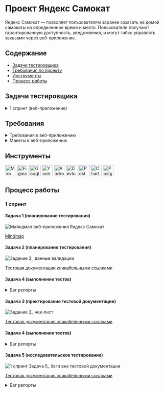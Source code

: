 # <a name="up" />Проект Яндекс Самокат

Яндекс Самокат — позволяет пользователям заранее зазазать на домой самокаты на определенное время и место. Пользователи получают гарантированную доступность, уведомления, и могут гибко управлять заказами через веб-приложение.

## Содержание
- [Задачи тестировщика](#задачи-тестировщика)
- [Требования по проекту](#требования-по-проекту)
- [Инструменты](#инструменты)
- [Процесс работы](#процесс-работы)

## Задачи тестировщика

<details>
<summary> 1 спринт (веб-приложение) </summary> 

1. Проанализировать требования к веб-приложению Яндекс Самокат
2. Для экрана «Сделать заказ» составить проверки на валидацию полей
3. Составить чек-лист по требованиям к функциональности экрана «Статус заказа»
4. Провести тестирование и формить баг-репорты
5. +Провести тестирование всей функциональности по макетам и требованиям

***

</details>

## Требования

<details>
<summary> Требования к веб-приложению </summary> 

### Поддерживаемые окружения  
Приложение поддерживает эти браузеры: Яндекс.Браузер не ниже версии 20.0.1, Chrome не ниже версии 85. Будет поддерживаться разрешение экрана 1280x720 и 1920x1080.  

### Лендинг
Есть заголовок и чертёж самоката. При скролле происходит анимация: чертёж сменяется фотографией, появляется таблица с описанием самоката.  
В шапке лендинга есть две кнопки: «Заказать», «Статус заказа».   
Появляется запрос на согласие использовать куки.   
Если доскроллить до третьего блока, появляется информация: «Как это работает», «Вопросы о важном».  

#### Экран «Сделать заказ»  
Чтобы сделать заказ, нужно заполнить две формы: «Для кого самокат», «Про аренду».  

**Для кого самокат**
Поля: «Имя», «Фамилия», «Адрес: куда привезти самокат», «Станция метро», «Телефон: на него позвонит курьер».  
Все поля обязательные. Если они не заполнены корректно, нельзя перейти на следующую страницу.  
Внизу кнопка «Дальше»: она переводит на форму «Про аренду».   

**Про аренду**
Поля: «Когда привезти самокат», «Срок аренды», «Цвет», «Комментарий».   
«Когда привезти самокат», «Срок аренды» — обязательные поля.   
«Цвет», «Комментарий» — необязательные.  

**Кнопка «Назад».** При нажатии пользователь переходит на страницу «Для кого самокат».  При переключении между страницами введённая информация сохраняется.  

**Кнопка «Заказать».** Если все поля заполнены корректно, при клике по кнопке «Заказать» заказ будет оформлен. Появится всплывающее окно с текстом «Номер заказа NNNNN.   Запишите его: пригодится, чтобы отслеживать статус» и кнопкой «Посмотреть статус». Кнопка «Посмотреть статус» ведёт на экран «Статус заказа»: в нём уже заполнено поле «Номер заказа».  
Если не все обязательные поля заполнены корректно, при нажатии на кнопку «Заказать» появится ошибка «Введите корректный <имя поля>»  
Пользователь может сделать несколько заказов один за другим.  

#### Экран «Статус заказа»
Если нажать на «Статус заказа» в шапке лендинга, появляется поле ввода «Номер заказа». Нужно ввести значение и нажать Enter. Если номер заказа введён корректно, появляется информация:  
- Данные заказа пользователя: имя, фамилия, адрес и остальные. Для всех полей действует правило: если текст не умещается в одной строке, он переносится на вторую.  
- Цепочка статусов заказа. Текущий статус выделен чёрным, остальные — серые. Если статус пройден, цифра перед ним сменяется на галочку.  
Если номер заказа введён некорректно, появляется сообщение об ошибке: «Такого заказа нет. Точно верный номер?».  
На экране статуса заказа четыре статуса. Активным может быть только один из них — он показывает, на какой стадии находится заказ:     
- **«Самокат на складе»**. Становится активным, когда пользователь сделал заказ.  
- **«Курьер едет к вам»**. Становится активным, когда курьер подтвердил у себя в приложении, что принял заказ. Когда статус активен, в подписи появляется имя курьера: «Курьер Фродо едет к вам». Если имя курьера слишком длинное и подпись не умещается в одну строчку, текст переносится на вторую строчку.  
- **«Курьер на месте»**. Становится активным, когда курьер нажал кнопку «Завершить» у себя в приложении.  
- **«Ну всё, теперь кататься»**. Становится активным, когда курьер подтвердил завершение заказа. Под заголовком статуса подпись «Аренда закончится...». Показываемое время рассчитывается от момента, когда самокат передали пользователю с учётом количества дней. Когда время аренды заканчивается, статус меняется на «Время аренды кончилось» с подписью «Скоро курьер заберёт самокат».  
Пользователь может ввести номер другого заказа и посмотреть его статус.  

**Отмена заказа**
Есть кнопка «Отменить заказ». Если кликнуть по ней, появится всплывающее окно с текстом «Хотите отменить заказ?» На всплывающем окне две кнопки: «Отменить», «Назад». 
Если кликнуть по «Назад», пользователь вернётся на страницу статуса заказа.   
Если кликнуть по «Отменить», появится всплывающее окно с текстом «Заказ отменён. Возвращайтесь, мы всегда вас ждём :)» и кнопкой «Хорошо». Кнопка «Хорошо» ведёт на главную страницу лендинга.  
Пользователь может отменить заказ, пока курьер не взял его в работу. Когда заказ уже у курьера, кнопка «Отменить заказ» будет некликабельной.  
Отменённый заказ удаляется из системы. Пользователь не может его посмотреть.  

**Просроченный заказ**
Заказ считается просроченным, если курьер не успел выполнить его вовремя. Например, пользователь заказал самокат на 1 января. Если 1 января самокат не доставлен до 23:59, этот заказ — просроченный.  
Если заказ просрочен, его статус меняется на «Курьер задерживается», а подпись — на «Не успеем привезти самокат вовремя. Чтобы уточнить статус заказа, позвоните в поддержку: 0101». Статус и подпись подсвечиваются красным.  
Если пользователю доставили просроченный заказ, отсчёт времени до конца аренды начинается с момента получения заказа.  

### Доработка фронтенда
В цепочку статусов добавлен пятый статус: «Время аренды кончилось»**.** Это фича, которую реализовали только во фронтенде, и бэкенд ещё не готов. ****Раньше этот текст появлялся на месте четвёртого статуса — в момент, когда время аренды заканчивалось. Теперь текст в четвёртом статусе не меняется: он просто становится серым, как и остальные статусы.  
Пример ответа описан в документации к API в блоке *Orders — Получить заказ по его номеру.*  
Номер нового статуса в запросе = 3.  

![iScreen Shoter - Safari - 231110182709](https://github.com/SofiiaSleptsova/Samokat_Yandex/assets/147629405/54c9deb5-212d-49f0-849d-ea96e193f38a)

### FAQ

**Сколько это стоит? И как оплатить?**  
Сутки — 400 рублей. Оплата курьеру — наличными или картой.  

**Вы привозите зарядку вместе с самокатом?**  
Самокат приезжает к вам с полной зарядкой. Этого хватит на восемь суток — даже если будете кататься без передышек и во сне. Зарядка не понадобится.  

**Сможете привезти самокат прямо сегодня?**  
Только начиная с завтрашнего дня. Но скоро станем расторопнее.  

**Хочу сразу несколько самокатов! Так можно?**  
Пока что так: один заказ — один самокат. Если хотите покататься с друзьями, можете просто сделать несколько заказов.  

**Можно ли продлить заказ или вернуть самокат раньше?**  
Пока что нет! Если что-то срочное — всегда можно позвонить в поддержку по номеру 0101.  

**Можно ли отменить заказ?**  
Да, отменить можно, пока курьер не выдвинулся к вам с самокатом. Штрафа не будет, объяснительной записки не попросим.  

**Как рассчитывается время аренды?**  
Допустим, вы оформляете заказ на 8 мая. Мы привозим самокат в эту дату до конца дня. Отсчёт времени аренды начинается с момента, когда вы оплатите заказ курьеру. Если мы привезли самокат 8 мая в 20:30, суточная аренда закончится 9 мая в 20:30.  

**Я живу за МКАДом, привезёте?**  
Да, обязательно. Всем самокатов! И Москве, и Московской области.  

***

</details>

<details>
<summary> Макеты к веб-приложению </summary> 
   
- [Main](#main)
- [Flow statuses](#flow-statuses)
- [UI KIT](#ui-kit)

## Main
### Main page 1280
![web_page-0001](https://github.com/SofiiaSleptsova/Samokat_Yandex/assets/147629405/7537caaa-7728-4177-8523-705bf083b1f6)

### Form about customer
![web_page-0002](https://github.com/SofiiaSleptsova/Samokat_Yandex/assets/147629405/f1d9d4e2-0673-4a12-8716-c0653dd4d4d5)

### Search order number
![web_page-0003](https://github.com/SofiiaSleptsova/Samokat_Yandex/assets/147629405/e44fa48d-c65e-4563-b993-21ef1d447997)

### Form about customer (full)
![web_page-0006](https://github.com/SofiiaSleptsova/Samokat_Yandex/assets/147629405/d76104d9-0e5d-457b-8b79-a490c0261b14)

### Form about rent
![web_page-0010](https://github.com/SofiiaSleptsova/Samokat_Yandex/assets/147629405/07b72881-fe44-4c65-9542-a6ddec349ecb)

### Form about rent (full)
![web_page-0011](https://github.com/SofiiaSleptsova/Samokat_Yandex/assets/147629405/1c015f11-7686-46d9-b1c2-18baf2912437)

### Popap successful order
![web_page-0015](https://github.com/SofiiaSleptsova/Samokat_Yandex/assets/147629405/ab38c71c-458b-4683-ab1a-a3f2218a38f9)

### Order status full
![web_page-0004](https://github.com/SofiiaSleptsova/Samokat_Yandex/assets/147629405/1529968e-f52d-43b8-8aba-1e7605164ff8)

### Cancel order
![web_page-0007](https://github.com/SofiiaSleptsova/Samokat_Yandex/assets/147629405/2967f7dc-4de6-4a04-9d4c-96703a36d7ac)

### Successful cancel order
![web_page-0012](https://github.com/SofiiaSleptsova/Samokat_Yandex/assets/147629405/c0a85026-818e-4024-a473-7968d4c7297c)

### 404 error
![web_page-0005](https://github.com/SofiiaSleptsova/Samokat_Yandex/assets/147629405/af5668ef-461b-4ec4-89bf-5b1b2d6c4159)

### Main page 1920
![web_page-0013](https://github.com/SofiiaSleptsova/Samokat_Yandex/assets/147629405/a114a3d5-c31f-4c79-bf0c-74dc85689d5d)

### Form about customer
![web_page-0008](https://github.com/SofiiaSleptsova/Samokat_Yandex/assets/147629405/54939334-9e8f-4cec-83cb-8f435a954fce)

### Order status full
![web_page-0009](https://github.com/SofiiaSleptsova/Samokat_Yandex/assets/147629405/b51f5283-5e59-471b-8d21-aafee230b0bf)

### Cancel order
![web_page-0014](https://github.com/SofiiaSleptsova/Samokat_Yandex/assets/147629405/97da3ca7-1613-4086-b28f-522af95b46d8)

### Successful cancel order
![web_page-0017](https://github.com/SofiiaSleptsova/Samokat_Yandex/assets/147629405/e65d933e-5f4c-4518-8650-0547058e7416)


## Flow statuses
### Order is late
![web_page-0016](https://github.com/SofiiaSleptsova/Samokat_Yandex/assets/147629405/d40b07d3-5e31-4a75-86da-13f45aa6dfd8)

### Status active 1
![web_page-0018](https://github.com/SofiiaSleptsova/Samokat_Yandex/assets/147629405/ba2bc369-4e21-490f-93b3-6df8431ef75e)

### Status active 2
![web_page-0019](https://github.com/SofiiaSleptsova/Samokat_Yandex/assets/147629405/76878702-110a-480c-8af9-5f15d16f54ed)

### Status active 3
![web_page-0026](https://github.com/SofiiaSleptsova/Samokat_Yandex/assets/147629405/116b285c-ba31-4374-acc6-5ad5e368da5d)

### Status active 4
![web_page-0025](https://github.com/SofiiaSleptsova/Samokat_Yandex/assets/147629405/f4b366d6-5976-47fc-8a68-7ef0243196a7)

### Status active 4+
![web_page-0029](https://github.com/SofiiaSleptsova/Samokat_Yandex/assets/147629405/e019f822-0471-4cea-8d59-910aa6668fe6)

### Status active 5
![web_page-0030](https://github.com/SofiiaSleptsova/Samokat_Yandex/assets/147629405/b4005586-1b64-4402-bd36-e97ce15bb579)

## UI KIT
### Flow button
![web_page-0020](https://github.com/SofiiaSleptsova/Samokat_Yandex/assets/147629405/aecd2498-170d-43b6-ab0c-969ff557e5b3)

### Flow faq
![web_page-0021](https://github.com/SofiiaSleptsova/Samokat_Yandex/assets/147629405/b1898dac-7aaa-4a78-bed5-cd71fb7e0312)

### Cookie
![web_page-0023](https://github.com/SofiiaSleptsova/Samokat_Yandex/assets/147629405/1c639581-a307-4d80-9298-9b2162cdeeaa)

### Flow input
![web_page-0022](https://github.com/SofiiaSleptsova/Samokat_Yandex/assets/147629405/ab7ce71f-12f6-41e5-8728-104bdd0c366c)

### Flow unerground
![web_page-0024](https://github.com/SofiiaSleptsova/Samokat_Yandex/assets/147629405/174cdb07-8ba3-46ef-aa02-82a69ca83e57)

### Flow date
![web_page-0027](https://github.com/SofiiaSleptsova/Samokat_Yandex/assets/147629405/54c2d6a1-b637-430b-a14e-e03e981487a8)

### Flow rental period
![web_page-0028](https://github.com/SofiiaSleptsova/Samokat_Yandex/assets/147629405/58109e05-4342-484a-9f75-d5b3c78f9596)

### Flow color
![web_page-0031](https://github.com/SofiiaSleptsova/Samokat_Yandex/assets/147629405/4c8e2ad1-5c4d-4558-b4a7-0e91e62d6942)

***

</details>

## Инструменты
<p align="left"> 
   <a href="https://miro.com/" target="_blank" rel="noreferrer"><img src="https://w7.pngwing.com/pngs/885/629/png-transparent-miro-hd-logo-thumbnail.png" width="36" height="36" alt="Miro" /></a>
   <a href="https://www.figma.com/" target="_blank" rel="noreferrer"><img src="https://raw.githubusercontent.com/danielcranney/readme-generator/main/public/icons/skills/figma-colored.svg" width="36" height="36" alt="Figma" /></a>
  <a href="https://docs.google.com/" target="_blank" rel="noreferrer"><img src="https://w7.pngwing.com/pngs/240/1015/png-transparent-g-suite-google-docs-google-angle-rectangle-logo.png" width="36" height="36" alt="Google Sheets" /></a>
  <a href="https://www.jetbrains.com/youtrack/" target="_blank" rel="noreferrer"><img src="https://upload.wikimedia.org/wikipedia/commons/9/95/YouTrack_Icon.png" width="36" height="36" alt="Youtrack" /></a>
  <a href="https://developer.android.com/studio" target="_blank" rel="noreferrer"><img src="https://upload.wikimedia.org/wikipedia/commons/thumb/c/c1/Android_Studio_icon_%282023%29.svg/800px-Android_Studio_icon_%282023%29.svg.png" width="36" height="36" alt="Android_Studio" /></a>
   <a><img src="https://d33wubrfki0l68.cloudfront.net/38b5c953a4667366685d55db55d057c86db1fc54/a0fdc/static/acae6b24d940347661ca901ea07f47c1/chrome-dev-logo-icon.png" width="36" height="36" alt="Devtools" /></a>
  <a href="https://www.postman.com/" target="_blank" rel="noreferrer"><img src="https://seeklogo.com/images/P/postman-logo-0087CA0D15-seeklogo.com.png" title="postman" width="36" height="36" alt="Postman" /></a>
  <a href="https://www.charlesproxy.com/" target="_blank" rel="noreferrer"><img src="https://davidwalsh.name/demo/charlesproxyicon.svg" width="36" height="36" alt="Charles" /></a>
  <a href="https://www.postgresql.org/" target="_blank" rel="noreferrer"><img src="https://raw.githubusercontent.com/danielcranney/readme-generator/main/public/icons/skills/postgresql-colored.svg" width="36" height="36" alt="PostgreSQL" /></a>
</p> 

## Процесс работы
### 1 спринт
#### Задача 1 (планирование тестирования)

![Майндмап веб-приложения  Яндекс Самокат](https://github.com/SofiiaSleptsova/Samokat_Yandex/assets/147629405/a14eb889-9c5b-4847-9630-5497f621f286)

[Mindmap](https://drive.google.com/file/d/17jDVWnQ6m107rKRK3VtGRCqvFBrX76u2/view?usp=sharing)

#### Задача 2 (планирование тестирования)

![Задание 2_ данные валидации](https://github.com/SofiiaSleptsova/Samokat_Yandex/assets/147629405/637959f0-0ea6-4db5-8dad-7efe62b143f4)

[Тестовая документация кликабельными ссылками](https://docs.google.com/spreadsheets/d/1DdCHQwM_p_E7t8jwsB2HTwx-l_NFjjovST2nbo782os/edit?usp=sharing)

#### Задача 4 (выполнение тестов)
<details>
<summary> Баг репорты </summary> 

<details>
<summary> ID: 68-19 </summary> 

### В поле "Имя" ввод тире обрабатывается как некорректное значение на странице "Для кого самокат" [68-19](https://slepsovasonya.youtrack.cloud/issue/68-19/V-pole-Imya-vvod-tire-obrabatyvaetsya-kak-nekorrektnoe-znachenie-na-stranice-Dlya-kogo-samokat)
 
**Предусловие:**  
1. Открыть тестовый стенд веб-приложения "Яндекс Самокат"  
2. Нажать на правом верхнем углу "Заказать" на главной странице (лендинг)  

**Шаги воспроизведения:**  
1. В поле "Имя" вести "Анна-Анна" на странице "Для кого самокат"  

**Ожидаемый результат:**  
В поле "Имя" ввод тире допустим и обрабатывается как корректное значение  
**Фактический результат:**  
В поле "Имя" ввод тире обрабатывается как некорректное значение  

**Приоритет:**  
Серьезная   

**Окружение:**  
macOS | 12.6.6  
Яндекс.Браузер | 1280x720, 1920x1080  
Chrome | 1280x720, 1920x1080  

***
</details>

<details>
<summary> ID: 68-79 </summary> 

### В поле "Имя" ввод пробела перед значением обрабатывается как корректное значение на странице "Для кого самокат" [68-79](https://slepsovasonya.youtrack.cloud/issue/68-79)
 
**Предусловие:**  
1. Открыть тестовый стенд веб-приложения "Яндекс Самокат"  
2. Нажать на правом верхнем углу "Заказать" на главной странице (лендинг)  

**Шаги воспроизведения:**  
1. В поле "Имя" вести " Анна" на странице "Для кого самокат"  

**Ожидаемый результат:**  
В поле "Имя" ввод пробела перед значением обрабатывается как некорректное значение  
**Фактический результат:**  
В поле "Имя" ввод пробела перед значением обрабатывается как корректное значение  

**Приоритет:**  
Серьезная   

**Окружение:**  
macOS | 12.6.6  
Яндекс.Браузер | 1280x720, 1920x1080  
Chrome | 1280x720, 1920x1080  

***
</details>

<details>
<summary> ID: 68-20 </summary> 

### В поле "Фамилия" ввод больше 16 символов обрабатываются как корректное значение на странице "Для кого самокат" [68-20](https://slepsovasonya.youtrack.cloud/issue/68-20/V-pole-Familiya-vvod-bolshe-16-simvolov-obrabatyvayutsya-kak-korrektnoe-znachenie-na-stranice-Dlya-kogo-samokat)
 
**Предусловие:**  
1. Открыть тестовый стенд веб-приложения "Яндекс Самокат"  
2. Нажать на правом верхнем углу "Заказать" на главной странице (лендинг)  

**Шаги воспроизведения:**  
1. В поле "Фамилия" вести "СмитСмитСмитСмит" на странице "Для кого самокат"  

**Ожидаемый результат:**  
В поле "Фамилия" ввод больше 16 символов обрабатываются как некорректное значение на странице "Для кого самокат"  
**Фактический результат:**  
В поле "Фамилия" ввод больше 16 символов обрабатываются как корректное значение на странице "Для кого самокат"  

**Приоритет:**  
Критическая   

**Окружение:**  
macOS | 12.6.6  
Яндекс.Браузер | 1280x720, 1920x1080  
Chrome | 1280x720, 1920x1080  

***
</details>

<details>
<summary> ID: 68-21 </summary> 

### В поле "Адрес" ввод 50 символов обрабатываются некорректное значение на странице "Для кого самокат" [68-21](https://slepsovasonya.youtrack.cloud/issue/68-21/V-pole-Adres-vvod-50-simvolov-obrabatyvayutsya-nekorrektnoe-znachenie-na-stranice-Dlya-kogo-samokat)
 
**Предусловие:**  
1. Открыть тестовый стенд веб-приложения "Яндекс Самокат"  
2. Нажать на правом верхнем углу "Заказать" на главной странице (лендинг)  

**Шаги воспроизведения:**  
1. В поле "Адрес" вести "АрбатАрбатАрбатАрбатАрбатАрбатАрбатАрбатАрбатАрбат" на странице "Для кого самокат"  

**Ожидаемый результат:**  
В поле "Адрес" ввод 50 символов обрабатываются корректное значение   
**Фактический результат:**  
В поле "Адрес" ввод 50 символов обрабатываются некорректное значение  

**Приоритет:**  
Критическая   

**Окружение:**  
macOS | 12.6.6  
Яндекс.Браузер | 1280x720, 1920x1080  
Chrome | 1280x720, 1920x1080  

***
</details>

<details>
<summary> ID: 68-22 </summary> 

### Если поле "Адрес" оставить пустым, то поле не обрабатывается как некорректное значение на странице "Для кого самокат" [68-22](https://slepsovasonya.youtrack.cloud/issue/68-22/Esli-pole-Adres-ostavit-pustym-to-pole-ne-obrabatyvaetsya-kak-nekorrektnoe-znachenie-na-stranice-Dlya-kogo-samokat)
 
**Предусловие:**  
1. Открыть тестовый стенд веб-приложения "Яндекс Самокат"  
2. Нажать на правом верхнем углу "Заказать" на главной странице (лендинг)  

**Шаги воспроизведения:**  
1. Поле "Адрес" оставить пустым на странице "Для кого самокат"   

**Ожидаемый результат:**  
Если поле "Адрес" оставить пустым , то поле обрабатывается как некорректное значение   
**Фактический результат:**  
Если поле "Адрес" оставить пустым, то поле обрабатывается как корректное значение  

**Приоритет:**  
Критическая   

**Окружение:**  
macOS | 12.6.6  
Яндекс.Браузер | 1280x720, 1920x1080  
Chrome | 1280x720, 1920x1080  

***
</details>

<details>
<summary> ID: 68-23 </summary> 

### Если поле "Адрес" оставить пустым, то поле не обрабатывается как некорректное значение на странице "Для кого самокат" [68-23](https://slepsovasonya.youtrack.cloud/issue/68-23/V-pole-Telefon-vvod-10-simvolov-obrabatyvaetsya-nekorrektnoe-znachenie-na-stranice-Dlya-kogo-samokat)
 
**Предусловие:**  
1. Открыть тестовый стенд веб-приложения "Яндекс Самокат"  
2. Нажать на правом верхнем углу "Заказать" на главной странице (лендинг)  

**Шаги воспроизведения:**  
1. В поле "Телефон" вести "1234567890" на странице "Для кого самокат"   

**Ожидаемый результат:**  
В поле "Телефон" ввод 10 символов обрабатывается корректное значение  
**Фактический результат:**  
В поле "Телефон" ввод 10 символов обрабатывается некорректное значение  

**Приоритет:**  
Серьезная  

**Окружение:**  
macOS | 12.6.6  
Яндекс.Браузер | 1280x720, 1920x1080  
Chrome | 1280x720, 1920x1080  

***
</details>

<details>
<summary> ID: 68-24 </summary> 

### В поле "Телефон" ввод 13 символов обрабатывается корректное значение на странице "Для кого самокат" [68-24](https://slepsovasonya.youtrack.cloud/issue/68-24/V-pole-Telefon-vvod-13-simvolov-obrabatyvaetsya-korrektnoe-znachenie-na-stranice-Dlya-kogo-samokat)
 
**Предусловие:**  
1. Открыть тестовый стенд веб-приложения "Яндекс Самокат"  
2. Нажать на правом верхнем углу "Заказать" на главной странице (лендинг)  

**Шаги воспроизведения:**  
1. В поле "Телефон" вести "8123456789012" на странице "Для кого самокат"  

**Ожидаемый результат:**  
В поле "Телефон" ввод 13 символов не обрабатывается некорректное значение на странице "Для кого самокат"  
**Фактический результат:**  
В поле "Телефон" ввод 13 символов обрабатывается корректное значение на странице "Для кого самокат"  

**Приоритет:**  
Критическая 

**Окружение:**  
macOS | 12.6.6  
Яндекс.Браузер | 1280x720, 1920x1080  
Chrome | 1280x720, 1920x1080  

***
</details>

<details>
<summary> ID: 68-25 </summary> 

### В поле "Телефон" ввод 13 символов обрабатывается корректное значение на странице "Для кого самокат" [68-25](https://slepsovasonya.youtrack.cloud/issue/68-25/V-pole-Kogda-privezti-samokat-vybor-segodnyashnej-i-proshedshej-daty-vozmozhen-na-stranice-Pro-arendu)
 
**Предусловие:**  
1. Открыть тестовый стенд веб-приложения "Яндекс Самокат"  
2. Нажать на правом верхнем углу "Заказать" на главной странице (лендинг)  

**Шаги воспроизведения:**  
1. Заполнить все поля на странице "Для кого самокат"  
2. Нажать на кнопку "Далее" на странице "Для кого самокат"  
3. В поле "Когда привезти самокат" выбрать сегодняшнюю дату на странице "Про аренду"   

**Ожидаемый результат:**  
В поле "Когда привезти самокат" выбор сегодняшней и прошедшей даты невозможен  
**Фактический результат:**  
В поле "Когда привезти самокат" выбор сегодняшней и прошедшей даты возможен  

**Приоритет:**  
Критическая 

**Окружение:**  
macOS | 12.6.6  
Яндекс.Браузер | 1280x720, 1920x1080  
Chrome | 1280x720, 1920x1080  

***
</details>

<details>
<summary> ID: 68-26 </summary> 

### В поле "Телефон" ввод 13 символов обрабатывается корректное значение на странице "Для кого самокат" [68-26](https://slepsovasonya.youtrack.cloud/issue/68-26/V-pole-Kommentarij-otsutstvuyut-ogranicheniya-po-vvodu-na-stranice-Pro-arendu)
 
**Предусловие:**  
1. Открыть тестовый стенд веб-приложения "Яндекс Самокат"  
2. Нажать на правом верхнем углу "Заказать" на главной странице (лендинг)  

**Шаги воспроизведения:**  
1. Заполнить все поля на странице "Для кого самокат"  
2. Нажать на кнопку "Далее" на странице "Для кого самокат"  
3. В поле "Комментарий" ввести любые значения и любое количество на странице "Про аренду"  

**Ожидаемый результат:**  
В поле "Комментарий" есть ограничения по вводу только русских букв, цифр, пробелов, тире, точки и запятой  
**Фактический результат:**  
В поле "Комментарий" отсутствуют ограничения по вводу значений  

**Приоритет:**  
Серьезная  

**Окружение:**  
macOS | 12.6.6  
Яндекс.Браузер | 1280x720, 1920x1080  
Chrome | 1280x720, 1920x1080  

***
</details>

<details>
<summary> ID: 68-26 </summary> 

### В поле "Телефон" ввод 13 символов обрабатывается корректное значение на странице "Для кого самокат" [68-26](https://slepsovasonya.youtrack.cloud/issue/68-26/V-pole-Kommentarij-otsutstvuyut-ogranicheniya-po-vvodu-na-stranice-Pro-arendu)
 
**Предусловие:**  
1. Открыть тестовый стенд веб-приложения "Яндекс Самокат"  
2. Нажать на правом верхнем углу "Заказать" на главной странице (лендинг)  

**Шаги воспроизведения:**  
1. Заполнить все поля на странице "Для кого самокат"  
2. Нажать на кнопку "Далее" на странице "Для кого самокат"  
3. В поле "Комментарий" ввести любые значения и любое количество на странице "Про аренду"  

**Ожидаемый результат:**  
В поле "Комментарий" есть ограничения по вводу только русских букв, цифр, пробелов, тире, точки и запятой  
**Фактический результат:**  
В поле "Комментарий" отсутствуют ограничения по вводу значений  

**Приоритет:**  
Серьезная  

**Окружение:**  
macOS | 12.6.6  
Яндекс.Браузер | 1280x720, 1920x1080  
Chrome | 1280x720, 1920x1080  

***
</details>

</details>

#### Задача 3 (пректирование тестовой документации)

![Задание 2_ чек-лист](https://github.com/SofiiaSleptsova/Samokat_Yandex/assets/147629405/0a13c299-30b4-4c10-b380-729b5180b4fc)

[Тестовая документация кликабельными ссылками](https://docs.google.com/spreadsheets/d/1DdCHQwM_p_E7t8jwsB2HTwx-l_NFjjovST2nbo782os/edit?usp=sharing)

#### Задача 4 (выполнение тестов)
<details>
<summary> Баг репорты </summary> 

<details>
<summary> ID: 68-2 </summary> 

### Клик по "Яндекс" в шапке экрана ведет на страницу "Дзен" на странице "Статус заказа" [68-2](https://slepsovasonya.youtrack.cloud/issue/68-2/Klik-po-Yandeks-v-shapke-ekrana-vedet-na-stranicu-Dzen-na-stranice-Status-zakaza)
 
**Предусловие:**  
1. Открыть тестовый стенд веб-приложения "Яндекс Самокат"  
2. Нажать на правом верхнем углу "Заказать" на главной странице (лендинг)  
3. Заполнить все поля на странице "Для кого самокат"  
4. Нажать на кнопку "Далее" на странице "Для кого самокат"  
5. Заполнить все обязательные поля на странице "Про аренду"  
6. Нажать на кнопку "Заказать" на странице "Про аренду"  

**Шаги воспроизведения:**  
1. В появившемся попапе "Заказ оформлен", нажать на кнопку "Посмотреть"  
2. Кликнуть по "Яндекс" на левом верхнем угла на странице "Статус заказа"  

**Ожидаемый результат:**  
Клик по "Яндекс" ведет на главную страницу "Яндекс" https://ya.ru/  
**Фактический результат:**  
Клик по "Яндекс" ведет на страницу "Дзен" https://dzen.ru/?yredirect=true  

**Приоритет:**  
Серьезная   

**Окружение:**  
macOS | 12.6.6  
Яндекс.Браузер | 1280x720, 1920x1080  
Chrome | 1280x720, 1920x1080  

***
</details>

<details>
<summary> ID: 68-49 </summary> 

### Кнопка "Заказать" в правом верхнем углу не имеет "состояние нажатия" на странице "Статус заказа" [68-49](https://slepsovasonya.youtrack.cloud/issue/68-49/Knopka-Zakazat-v-pravom-verhnem-uglu-ne-imeet-sostoyanie-nazhatiya-na-stranice-Status-zakaza)
 
**Предусловие:**  
1. Открыть тестовый стенд веб-приложения "Яндекс Самокат"  
2. Нажать на правом верхнем углу "Заказать" на главной странице (лендинг)  
3. Заполнить все поля на странице "Для кого самокат"  
4. Нажать на кнопку "Далее" на странице "Для кого самокат"  
5. Заполнить все обязательные поля на странице "Про аренду"  
6. Нажать на кнопку "Заказать" на странице "Про аренду"  

**Шаги воспроизведения:**  
1. В появившемся попапе "Заказ оформлен", нажать на кнопку "Посмотреть"  
2. На правом верхнем углу кликнуть по кнопке "Заказать" на странице "Статус заказа"  

**Ожидаемый результат:**  
На правом верхнем углу при клике на кнопку "Заказать", кнопка меняет фон на "состояние нажатия"  
**Фактический результат:**  
Кнопка "Заказать" в правом верхнем углу не имеет "состояние нажатия"  
[видео](https://slepsovasonya.youtrack.cloud/issue/68-49/Knopka-Zakazat-v-pravom-verhnem-uglu-ne-imeet-sostoyanie-nazhatiya-na-stranice-Status-zakaza)

**Приоритет:**  
Незначительная    

**Окружение:**  
macOS | 12.6.6  
Яндекс.Браузер | 1280x720, 1920x1080  
Chrome | 1280x720, 1920x1080  

***
</details>

<details>
<summary> ID: 68-3 </summary> 

### Присутствует кнопка "Статус заказа" для перехода на странице "Статус заказа" [68-3](https://slepsovasonya.youtrack.cloud/issue/68-3/Prisutstvuet-knopka-Status-zakaza-dlya-perehoda-na-stranice-Status-zakaza)
 
**Предусловие:**  
1. Открыть тестовый стенд веб-приложения "Яндекс Самокат"  
2. Нажать на правом верхнем углу "Заказать" на главной странице (лендинг)  
3. Заполнить все поля на странице "Для кого самокат"  
4. Нажать на кнопку "Далее" на странице "Для кого самокат"  
5. Заполнить все обязательные поля на странице "Про аренду"  
6. Нажать на кнопку "Заказать" на странице "Про аренду"  

**Шаги воспроизведения:**  
1. В появившемся попапе "Заказ оформлен", нажать на кнопку "Посмотреть"  

**Ожидаемый результат:**  
Отсутствует кнопка "Статус заказа" для перехода на странице "Статус заказа"  
**Фактический результат:**  
Присутствует кнопка "Статус заказа" для перехода на странице "Статус заказа"  
![image](https://github.com/SofiiaSleptsova/Samokat_Yandex/assets/147629405/8b0c5272-2e00-48a2-a43a-ebae199b1dce)
![image](https://github.com/SofiiaSleptsova/Samokat_Yandex/assets/147629405/01962798-107c-4082-8e79-fa6012a14a22)

**Приоритет:**  
Серьезная  

**Окружение:**  
macOS | 12.6.6  
Яндекс.Браузер | 1280x720, 1920x1080  
Chrome | 1280x720, 1920x1080  

***
</details>

<details>
<summary> ID: 68-4 </summary> 

### Присутствует кнопка "Статус заказа" для перехода на странице "Статус заказа" [68-4](https://slepsovasonya.youtrack.cloud/issue/68-4/Granicy-polya-pri-vvode-nomera-zakaza-ne-podsvechivayutsya-sinim-na-stranice-Status-zakaza)
 
**Предусловие:**  
1. Открыть тестовый стенд веб-приложения "Яндекс Самокат"  
2. Нажать на правом верхнем углу "Заказать" на главной странице (лендинг)  
3. Заполнить все поля на странице "Для кого самокат"  
4. Нажать на кнопку "Далее" на странице "Для кого самокат"  
5. Заполнить все обязательные поля на странице "Про аренду"  
6. Нажать на кнопку "Заказать" на странице "Про аренду"  

**Шаги воспроизведения:**  
1. В появившемся попапе "Заказ оформлен", нажать на кнопку "Посмотреть"  
2. Стереть номер заказа в поле ввода на странице "Статус заказа"  
3. Ввести значения в поле ввода на странице "Статус заказа"  

**Ожидаемый результат:**  
При вводе номера заказа границы поля подсвечивается синим  
**Фактический результат:**  
При вводе номера заказа границы поля подсвечивается синим только при первичном клике  
[видео](https://slepsovasonya.youtrack.cloud/issue/68-4/Granicy-polya-pri-vvode-nomera-zakaza-ne-podsvechivayutsya-sinim-na-stranice-Status-zakaza)

**Приоритет:**  
Незначительная  

**Окружение:**  
macOS | 12.6.6  
Яндекс.Браузер | 1280x720, 1920x1080  
Chrome | 1280x720, 1920x1080  

***
</details>

<details>
<summary> ID: 68-5 </summary> 

### Нажатие по клавише "Enter" не запускает поиск номера заказа на странице "Статус заказа" [668-5](https://slepsovasonya.youtrack.cloud/issue/68-5/Nazhatie-po-klavishe-Enter-ne-zapuskaet-poisk-nomera-zakaza-na-stranice-Status-zakaza)
 
**Предусловие:**  
1. Открыть тестовый стенд веб-приложения "Яндекс Самокат"  
2. Нажать на правом верхнем углу "Заказать" на главной странице (лендинг)  
3. Заполнить все поля на странице "Для кого самокат"  
4. Нажать на кнопку "Далее" на странице "Для кого самокат"  
5. Заполнить все обязательные поля на странице "Про аренду"  
6. Нажать на кнопку "Заказать" на странице "Про аренду"  

**Шаги воспроизведения:**  
1. В появившемся попапе "Заказ оформлен", нажать на кнопку "Посмотреть"  
2. Ввести значения в поле ввода номера заказа на странице "Статус заказа"  
3. Нажать на клавише кнопку "Enter"  

**Ожидаемый результат:**  
Нажатие по клавише "Enter" запускает поиск номера заказа  
**Фактический результат:**  
Нажатие по клавише "Enter" НЕ запускает поиск номера заказа  

**Приоритет:**  
Критическая  

**Окружение:**  
macOS | 12.6.6  
Яндекс.Браузер | 1280x720, 1920x1080  
Chrome | 1280x720, 1920x1080  

***
</details>

<details>
<summary> ID: 68-6 </summary> 

### При пустом поле вводе, клик по кнопке "Посмотреть" открывает баннер об отсутствии заказа на странице "Статус заказа" [68-6](https://slepsovasonya.youtrack.cloud/issue/68-6/Pri-pustom-pole-vvode-klik-po-knopke-Posmotret-otkryvaet-banner-ob-otsutstvii-zakaza-na-stranice-Status-zakaza)
 
**Предусловие:**  
1. Открыть тестовый стенд веб-приложения "Яндекс Самокат"  
2. Нажать на правом верхнем углу "Заказать" на главной странице (лендинг)  
3. Заполнить все поля на странице "Для кого самокат"  
4. Нажать на кнопку "Далее" на странице "Для кого самокат"  
5. Заполнить все обязательные поля на странице "Про аренду"  
6. Нажать на кнопку "Заказать" на странице "Про аренду"  

**Шаги воспроизведения:**  
1. В появившемся попапе "Заказ оформлен", нажать на кнопку "Посмотреть"  
2. В поле ввода номера заказа стереть данные на странице "Статус заказа"  
3. Кликнуть на кнопку "Посмотреть" на странице "Статус заказа"  

**Ожидаемый результат:**  
При пустом поле ввода, кнопка "Посмотреть" некликабельна  
**Фактический результат:**  
При пустом поле ввода, клик по кнопке "Посмотреть" открывает баннер об отсутствии заказа  
[видео](https://slepsovasonya.youtrack.cloud/issue/68-6/Pri-pustom-pole-vvode-klik-po-knopke-Posmotret-otkryvaet-banner-ob-otsutstvii-zakaza-na-stranice-Status-zakaza)  

**Приоритет:**  
Обычная   

**Окружение:**  
macOS | 12.6.6  
Яндекс.Браузер | 1280x720, 1920x1080  
Chrome | 1280x720, 1920x1080  

***
</details>

<details>
<summary> ID: 68-7 </summary> 

### При пустом поле вводе, клик по кнопке "Посмотреть" открывает баннер об отсутствии заказа на странице "Статус заказа" [68-7](https://slepsovasonya.youtrack.cloud/issue/68-7/Banner-ot-otsutstvii-zakaza-otlichitelen-na-stranice-Status-zakaza)
 
**Предусловие:**  
1. Открыть тестовый стенд веб-приложения "Яндекс Самокат"  
2. Нажать на правом верхнем углу "Заказать" на главной странице (лендинг)  
3. Заполнить все поля на странице "Для кого самокат"  
4. Нажать на кнопку "Далее" на странице "Для кого самокат"  
5. Заполнить все обязательные поля на странице "Про аренду"  
6. Нажать на кнопку "Заказать" на странице "Про аренду"  

**Шаги воспроизведения:**  
1. В появившемся попапе "Заказ оформлен", нажать на кнопку "Посмотреть"  
2. В поле ввода номера заказа ввести несуществующий заказ на странице "Статус заказа"  
3. Нажать на кнопку "Посмотреть" на странице "Статус заказа"  

**Ожидаемый результат:**  
![image](https://github.com/SofiiaSleptsova/Samokat_Yandex/assets/147629405/bb286eac-1f9d-4068-9855-fcce58bbecd5)
**Фактический результат:**  
![image](https://github.com/SofiiaSleptsova/Samokat_Yandex/assets/147629405/a61b7c64-73c8-4d88-9595-e77b19c3174b)

**Приоритет:**  
Незначительная  

**Окружение:**  
macOS | 12.6.6  
Яндекс.Браузер | 1280x720, 1920x1080  
Chrome | 1280x720, 1920x1080  

***
</details>

<details>
<summary> ID: 68-8 </summary> 

### Клик по баннеру об отсутствии заказа меняет границы баннера на странице "Статус заказа" [68-8](https://slepsovasonya.youtrack.cloud/issue/68-8/Klik-po-banneru-ob-otsutstvii-zakaza-menyaet-granicy-bannera-na-stranice-Status-zakaza)
 
**Предусловие:**  
1. Открыть тестовый стенд веб-приложения "Яндекс Самокат"  
2. Нажать на правом верхнем углу "Заказать" на главной странице (лендинг)  
3. Заполнить все поля на странице "Для кого самокат"  
4. Нажать на кнопку "Далее" на странице "Для кого самокат"  
5. Заполнить все обязательные поля на странице "Про аренду"  
6. Нажать на кнопку "Заказать" на странице "Про аренду"  

**Шаги воспроизведения:**  
1. В появившемся попапе "Заказ оформлен", нажать на кнопку "Посмотреть"  
2. В поле ввода номера заказа ввести несуществующий заказ на странице "Статус заказа"  
3. Нажать на кнопку "Посмотреть" на странице "Статус заказа"  
4. Кликнуть на баннер "Такого заказа нет" на странице "Статус заказа"  
5. Кликнуть на поле ввода номер заказа на странице "Статус заказа"  

**Ожидаемый результат:**  
Баннер об отсутствии заказа некликабелен на странице "Статус заказа"  
**Фактический результат:**  
При клике на баннер об отсутствии заказа границы меняются  
[видео](https://slepsovasonya.youtrack.cloud/issue/68-8/Klik-po-banneru-ob-otsutstvii-zakaza-menyaet-granicy-bannera-na-stranice-Status-zakaza)  

**Приоритет:**  
Незначительная  

**Окружение:**  
macOS | 12.6.6  
Яндекс.Браузер | 1280x720  
Chrome | 1280x720  

***
</details>

<details>
<summary> ID: 68-9 </summary> 

### Если входные значения не помещаются в одной строке, то они НЕ переносятся на вторую строку на странице "Статус заказа" [68-9](https://slepsovasonya.youtrack.cloud/issue/68-9/Esli-vhodnye-znacheniya-ne-pomeshayutsya-v-odnoj-stroke-to-oni-NE-perenosyatsya-na-vtoruyu-stroku-na-stranice-Status-zakaza)
 
**Предусловие:**  
1. Открыть тестовый стенд веб-приложения "Яндекс Самокат"  
2. Нажать на правом верхнем углу "Заказать" на главной странице (лендинг)  
3. Заполнить все поля на странице "Для кого самокат"  
4. Нажать на кнопку "Далее" на странице "Для кого самокат"  
5. Заполнить все обязательные поля на странице "Про аренду"  
6. Нажать на кнопку "Заказать" на странице "Про аренду"  

**Шаги воспроизведения:**  
1. В появившемся попапе "Заказ оформлен", нажать на кнопку "Посмотреть"  
   
**Ожидаемый результат:**  
Если входные значения не помещаются в одной строке, то они переносятся на вторую строку  
**Фактический результат:**  
Если входные значения не помещаются в одной строке, то они НЕ переносятся на вторую строку  
![image](https://github.com/SofiiaSleptsova/Samokat_Yandex/assets/147629405/d64623e6-d4c4-4790-8be0-1373efc90e99)

**Приоритет:**  
Обычная  

**Окружение:**  
macOS | 12.6.6  
Яндекс.Браузер | 1280x720, 1920x1080  
Chrome | 1280x720, 1920x1080  

***
</details>

<details>
<summary> ID: 68-10 </summary> 

### В модуле с датой указано "Дата доставки" вместо "Когда привезем" на странице "Статус заказа" [68-10](https://slepsovasonya.youtrack.cloud/issue/68-10/V-module-s-datoj-ukazano-Data-dostavki-vmesto-Kogda-privezem-na-stranice-Status-zakaza)
 
**Предусловие:**  
1. Открыть тестовый стенд веб-приложения "Яндекс Самокат"  
2. Нажать на правом верхнем углу "Заказать" на главной странице (лендинг)  
3. Заполнить все поля на странице "Для кого самокат"  
4. Нажать на кнопку "Далее" на странице "Для кого самокат"  
5. Заполнить все обязательные поля на странице "Про аренду"  
6. Нажать на кнопку "Заказать" на странице "Про аренду"  

**Шаги воспроизведения:**  
1. В появившемся попапе "Заказ оформлен", нажать на кнопку "Посмотреть"  
   
**Ожидаемый результат:**  
![image](https://github.com/SofiiaSleptsova/Samokat_Yandex/assets/147629405/994b8bbf-6dfc-4a65-baac-cb4f47191081)  
**Фактический результат:**  
![image](https://github.com/SofiiaSleptsova/Samokat_Yandex/assets/147629405/cc5beec4-293b-4d80-9a11-6c57472ffc71)

**Приоритет:**  
Незначительная   

**Окружение:**  
macOS | 12.6.6  
Яндекс.Браузер | 1280x720, 1920x1080  
Chrome | 1280x720, 1920x1080  

***
</details>

<details>
<summary> ID: 68-11 </summary> 

### В значении "Когда привезем" указан срок окончания аренды самоката на странице "Статус заказа" [68-11](https://slepsovasonya.youtrack.cloud/issue/68-11/V-znachenii-Kogda-privezem-ukazan-srok-okonchaniya-arendy-samokata-na-stranice-Status-zakaza)
 
**Предусловие:**  
1. Открыть тестовый стенд веб-приложения "Яндекс Самокат"  
2. Нажать на правом верхнем углу "Заказать" на главной странице (лендинг)  
3. Заполнить все поля на странице "Для кого самокат"  
4. Нажать на кнопку "Далее" на странице "Для кого самокат"  
5. Заполнить все обязательные поля на странице "Про аренду"  
6. Нажать на кнопку "Заказать" на странице "Про аренду"  

**Шаги воспроизведения:**  
1. В появившемся попапе "Заказ оформлен", нажать на кнопку "Посмотреть"  
   
**Ожидаемый результат:**  
Во входных значениях: "Когда привезем" на странице "Статус заказа" - указана дата доставки, которую указал пользователь   
**Фактический результат:**  
Во входных значениях: "Когда привезем" на странице "Статус заказа" - указан срок окончания аренды (дата доставки + срок аренды), которую указал пользователь  

**Приоритет:**  
Критическая  

**Окружение:**  
macOS | 12.6.6  
Яндекс.Браузер | 1280x720, 1920x1080  
Chrome | 1280x720, 1920x1080  

***
</details>

<details>
<summary> ID: 68-12 </summary> 

### Если клиент выбрал два цвета, то в ключе "Цвет" значение - указаны два цвета "чёрный жемчуг, серая безысходность" на странице "Статус заказа" [68-12](https://slepsovasonya.youtrack.cloud/issue/68-12/Esli-klient-vybral-dva-cveta-to-v-klyuche-Cvet-znachenie-ukazany-dva-cveta-chyornyj-zhemchug-seraya-bezyshodnost-na-stranice)
 
**Предусловие:**  
1. Открыть тестовый стенд веб-приложения "Яндекс Самокат"  
2. Нажать на правом верхнем углу "Заказать" на главной странице (лендинг)  
3. Заполнить все поля на странице "Для кого самокат"  
4. Нажать на кнопку "Далее" на странице "Для кого самокат"  
5. Заполнить все обязательные поля на странице "Про аренду"  
6. Нажать на кнопку "Заказать" на странице "Про аренду"  

**Шаги воспроизведения:**  
1. В появившемся попапе "Заказ оформлен", нажать на кнопку "Посмотреть"  
   
**Ожидаемый результат:**  
Если клиент выбрал два цвета, то в ключе "Цвет" значение будет - "любой"  
**Фактический результат:**  
Если клиент выбрал два цвета, то в ключе "Цвет" значение - указаны два цвета "чёрный жемчуг, серая безысходность"  

**Приоритет:**  
Критическая  

**Окружение:**  
macOS | 12.6.6  
Яндекс.Браузер | 1280x720, 1920x1080  
Chrome | 1280x720, 1920x1080  

***
</details>

<details>
<summary> ID: 68-13 </summary> 

### Кнопка "Отменить" пропадает, если статус "Самокат на складе" изменился на "Курьер едет к вам" на странице "Статус заказа" [68-13](https://slepsovasonya.youtrack.cloud/issue/68-13/Knopka-Otmenit-propadaet-esli-status-Samokat-na-sklade-izmenilsya-na-Kurer-edet-k-vam-na-stranice-Status-zakaza)
 
**Предусловие:**  
1. Открыть тестовый стенд веб-приложения "Яндекс Самокат"  
2. Нажать на правом верхнем углу "Заказать" на главной странице (лендинг)  
3. Заполнить все поля на странице "Для кого самокат"  
4. Нажать на кнопку "Далее" на странице "Для кого самокат"  
5. Заполнить все обязательные поля на странице "Про аренду"  
6. Нажать на кнопку "Заказать" на странице "Про аренду"  

**Шаги воспроизведения:**  
1. В появившемся попапе "Заказ оформлен", нажать на кнопку "Посмотреть"  
2. Курьер принял заказ через мобильное приложение "Яндекс Самокат"  
   
**Ожидаемый результат:**  
Кнопка "Отменить" становится неактивной, если статус "Самокат на складе" изменился на "Курьер едет к вам"  
**Фактический результат:**  
Кнопка "Отменить" пропадает, если статус "Самокат на складе" изменился на "Курьер едет к вам"  
![image](https://github.com/SofiiaSleptsova/Samokat_Yandex/assets/147629405/97213649-b6ba-4943-b32a-ddca3345d2c0)  

**Приоритет:**  
Серьезная  

**Окружение:**  
macOS | 12.6.6  
Яндекс.Браузер | 1280x720, 1920x1080  
Chrome | 1280x720, 1920x1080  

***
</details>

<details>
<summary> ID: 68-87 </summary> 

### Кнопка "Отменить" пропадает, если статус "Самокат на складе" изменился на "Курьер едет к вам" на странице "Статус заказа" [68-87](https://slepsovasonya.youtrack.cloud/issue/68-87)
 
**Предусловие:**  
1. Открыть тестовый стенд веб-приложения "Яндекс Самокат"  
2. Нажать на правом верхнем углу "Заказать" на главной странице (лендинг)  
3. Заполнить все поля на странице "Для кого самокат"  
4. Нажать на кнопку "Далее" на странице "Для кого самокат"  
5. Заполнить все обязательные поля на странице "Про аренду"  
6. Нажать на кнопку "Заказать" на странице "Про аренду"  

**Шаги воспроизведения:**  
1. В появившемся попапе "Заказ оформлен", нажать на кнопку "Посмотреть"  
2. Нажать на кнопку "Отменить" на странице "Статус заказа"  
3. В попапе "Хотите отменить заказ" нажать на кнопку "Отменить"  
4. В попапе "Заказ отменен" нажать на кнопку "Хорошо"  
   
**Ожидаемый результат:**  
После отмены оформленного заказа, просмотр данных заказа уже невозможен  
**Фактический результат:**  
После отмены оформленного заказа, просмотр данных заказа возможен  

**Приоритет:**  
Критическая    

**Окружение:**  
macOS | 12.6.6  
Яндекс.Браузер | 1280x720, 1920x1080  
Chrome | 1280x720, 1920x1080  

***
</details>

<details>
<summary> ID: 68-86 </summary> 

### Кнопка "Отменить" пропадает, если статус "Самокат на складе" изменился на "Курьер едет к вам" на странице "Статус заказа" [68-86](https://slepsovasonya.youtrack.cloud/issue/68-86)
 
**Предусловие:**  
1. Открыть тестовый стенд веб-приложения "Яндекс Самокат"  
2. Нажать на правом верхнем углу "Заказать" на главной странице (лендинг)  
3. Заполнить все поля на странице "Для кого самокат"  
4. Нажать на кнопку "Далее" на странице "Для кого самокат"  
5. Заполнить все обязательные поля на странице "Про аренду"  
6. Нажать на кнопку "Заказать" на странице "Про аренду"  

**Шаги воспроизведения:**  
1. В появившемся попапе "Заказ оформлен", нажать на кнопку "Посмотреть"  
2. Нажать на кнопку "Отменить" на странице "Статус заказа"  
3. В попапе "Хотите отменить заказ" нажать на кнопку "Отменить"  
4. В попапе "Заказ отменен" нажать на кнопку "Хорошо"  
   
**Ожидаемый результат:**  
После отмены оформленного заказа, заказ удаляется из таблицы "Orders" в БД  
**Фактический результат:**  
После отмены оформленного заказа, заказ НЕ удаляется из таблицы "Orders" в БД   

**Приоритет:**  
Неотложная    

**Окружение:**  
macOS | 12.6.6  
Яндекс.Браузер | 1280x720, 1920x1080  
Chrome | 1280x720, 1920x1080  

***
</details>

<details>
<summary> ID: 68-18 </summary> 

### Кнопка "Отменить" пропадает, если статус "Самокат на складе" изменился на "Курьер едет к вам" на странице "Статус заказа" [68-18](https://slepsovasonya.youtrack.cloud/issue/68-18/Na-levoj-storone-raspolozhena-vertikalnaya-cepochka-s-chislami-ot-1-do-4-i-so-statusami-na-stranice-Status-zakaza)
 
**Предусловие:**  
1. Открыть тестовый стенд веб-приложения "Яндекс Самокат"  
2. Нажать на правом верхнем углу "Заказать" на главной странице (лендинг)  
3. Заполнить все поля на странице "Для кого самокат"  
4. Нажать на кнопку "Далее" на странице "Для кого самокат"  
5. Заполнить все обязательные поля на странице "Про аренду"  
6. Нажать на кнопку "Заказать" на странице "Про аренду"  

**Шаги воспроизведения:**  
1. В появившемся попапе "Заказ оформлен", нажать на кнопку "Посмотреть"  
   
**Ожидаемый результат:**  
На левой стороне расположена вертикальная цепочка с числами от 1 до 5 и со статусами  
![image](https://github.com/SofiiaSleptsova/Samokat_Yandex/assets/147629405/db602d05-d7b0-4caa-87a4-77bacbf05b31)  
**Фактический результат:**  
На левой стороне расположена вертикальная цепочка с числами от 1 до 4 и со статусами  
![image](https://github.com/SofiiaSleptsova/Samokat_Yandex/assets/147629405/dddc7eba-8c83-434f-9b1d-c508e548f7d4)  

**Приоритет:**  
Критическая  

**Окружение:**  
macOS | 12.6.6  
Яндекс.Браузер | 1280x720, 1920x1080  
Chrome | 1280x720, 1920x1080  

***
</details>

<details>
<summary> ID: 68-14 </summary> 

### Кнопка "Отменить" пропадает, если статус "Самокат на складе" изменился на "Курьер едет к вам" на странице "Статус заказа" [68-14](https://slepsovasonya.youtrack.cloud/issue/68-14/Esli-status-Kurer-IMYa-edet-k-vam-aktiven-i-imya-ne-umeshaetsya-v-odnu-strochku-tekst-skryvaetsya-na-stranice-Status-zakaza)
 
**Предусловие:**  
1. Открыть тестовый стенд веб-приложения "Яндекс Самокат"  
2. Нажать на правом верхнем углу "Заказать" на главной странице (лендинг)  
3. Заполнить все поля на странице "Для кого самокат"  
4. Нажать на кнопку "Далее" на странице "Для кого самокат"  
5. Заполнить все обязательные поля на странице "Про аренду"  
6. Нажать на кнопку "Заказать" на странице "Про аренду"  

**Шаги воспроизведения:**  
1. В появившемся попапе "Заказ оформлен", нажать на кнопку "Посмотреть"  
2. Курьер принял заказ через мобильное приложение "Яндекс Самокат"  
   
**Ожидаемый результат:**  
Если статус "Курьер ИМЯ едет к вам" активен и имя не умещается в одну строчку, текст переносится на вторую строку  
**Фактический результат:**  
Если статус "Курьер ИМЯ едет к вам" активен и имя не умещается в одну строчку, текст скрывается  
![image](https://github.com/SofiiaSleptsova/Samokat_Yandex/assets/147629405/9dd7a368-5d17-401b-aead-5cff2a52d362)

**Приоритет:**  
Обычная  

**Окружение:**  
macOS | 12.6.6  
Яндекс.Браузер | 1280x720, 1920x1080  
Chrome | 1280x720, 1920x1080  

***
</details>

<details>
<summary> ID: 68-17 </summary> 

### Кнопка "Отменить" пропадает, если статус "Самокат на складе" изменился на "Курьер едет к вам" на странице "Статус заказа" [68-17](https://slepsovasonya.youtrack.cloud/issue/68-17/Status-Kurer-na-meste-NE-stanovitsya-aktivnym-kogda-kurer-nazhal-knopku-Zavershit-u-sebya-v-prilozhenii-na-stranice-Status)
 
**Предусловие:**  
1. Открыть тестовый стенд веб-приложения "Яндекс Самокат"  
2. Нажать на правом верхнем углу "Заказать" на главной странице (лендинг)  
3. Заполнить все поля на странице "Для кого самокат"  
4. Нажать на кнопку "Далее" на странице "Для кого самокат"  
5. Заполнить все обязательные поля на странице "Про аренду"  
6. Нажать на кнопку "Заказать" на странице "Про аренду"  

**Шаги воспроизведения:**  
1. В появившемся попапе "Заказ оформлен", нажать на кнопку "Посмотреть"  
2. Курьер принял заказ через мобильное приложение "Яндекс Самокат"  
3. Курьер завершил заказ через мобильное приложение "Яндекс Самокат"  
   
**Ожидаемый результат:**  
Статус «Курьер на месте» становится активным, когда курьер нажал кнопку «Завершить» у себя в приложении  
**Фактический результат:**  
Статус «Курьер на месте» НЕ становится активным, когда курьер нажал кнопку «Завершить» у себя в приложении  

**Приоритет:**  
Критическая  

**Окружение:**  
macOS | 12.6.6  
Яндекс.Браузер | 1280x720, 1920x1080  
Chrome | 1280x720, 1920x1080  

***
</details>

<details>
<summary> ID: 68-15 </summary> 

### В статусе "Ну всё, теперь кататься" тип даты: день недели и время/дата, месяц, год на странице "Статус заказа" [68-15](https://slepsovasonya.youtrack.cloud/issue/68-15/V-statuse-Nu-vsyo-teper-katatsya-tip-daty-den-nedeli-i-vremya-data-mesyac-god-na-stranice-Status-zakaza)
 
**Предусловие:**  
1. Открыть тестовый стенд веб-приложения "Яндекс Самокат"  
2. Нажать на правом верхнем углу "Заказать" на главной странице (лендинг)  
3. Заполнить все поля на странице "Для кого самокат"  
4. Нажать на кнопку "Далее" на странице "Для кого самокат"  
5. Заполнить все обязательные поля на странице "Про аренду"  
6. Нажать на кнопку "Заказать" на странице "Про аренду"  

**Шаги воспроизведения:**  
1. В появившемся попапе "Заказ оформлен", нажать на кнопку "Посмотреть"  
2. Курьер принял заказ через мобильное приложение "Яндекс Самокат"  
3. Курьер завершил заказ через мобильное приложение "Яндекс Самокат"  
4. Курьер подтвердил завершение заказа через мобильное приложение "Яндекс Самокат"  
   
**Ожидаемый результат:**  
В статусе "Ну всё, теперь кататься" тип даты: дата, месяц и время  
![image](https://github.com/SofiiaSleptsova/Samokat_Yandex/assets/147629405/8df825dc-2ce3-4298-bc7c-f14d9ad30b57)  
**Фактический результат:**  
В статусе "Ну всё, теперь кататься" тип даты: день недели и время/дата, месяц и год    
![image](https://github.com/SofiiaSleptsova/Samokat_Yandex/assets/147629405/a95ef2eb-4bcc-4c16-9514-95286ea63bfa)  
![image](https://github.com/SofiiaSleptsova/Samokat_Yandex/assets/147629405/bcae8d5e-0808-40bb-b8ab-1d9a0f5b202e)  

**Приоритет:**  
Серьезная  

**Окружение:**  
macOS | 12.6.6  
Яндекс.Браузер | 1280x720, 1920x1080  
Chrome | 1280x720, 1920x1080  

***
</details>

<details>
<summary> ID: 68-84 </summary> 

### При активации 5 статуса в 4 статусе заголовок и комментарий меняются на странице "Статус заказа" [68-84](https://slepsovasonya.youtrack.cloud/issue/68-84)
 
**Предусловие:**  
1. Открыть тестовый стенд веб-приложения "Яндекс Самокат"  
2. Нажать на правом верхнем углу "Заказать" на главной странице (лендинг)  
3. Заполнить все поля на странице "Для кого самокат"  
4. Нажать на кнопку "Далее" на странице "Для кого самокат"  
5. Заполнить все обязательные поля на странице "Про аренду"  
6. Нажать на кнопку "Заказать" на странице "Про аренду"  

**Шаги воспроизведения:**  
1. В появившемся попапе "Заказ оформлен", нажать на кнопку "Посмотреть"  
2. Курьер принял заказ через мобильное приложение "Яндекс Самокат"  
3. Курьер завершил заказ через мобильное приложение "Яндекс Самокат"  
4. Курьер подтвердил завершение заказа через мобильное приложение "Яндекс Самокат"  

**Ожидаемый результат:**  
При активации 5 статуса в 4 статусе заголовок и комментарий не меняется  
![image](https://github.com/SofiiaSleptsova/Samokat_Yandex/assets/147629405/e62670a7-de15-4ab2-a85b-6931dbe288de)  
**Фактический результат:**  
При активации 5 статуса в 4 статусе заголовок и комментарий меняются  
![image](https://github.com/SofiiaSleptsova/Samokat_Yandex/assets/147629405/13f104dc-3383-46a2-b5ab-aa0fbae35ec9)  

**Приоритет:**  
Критическая  

**Окружение:**  
macOS | 12.6.6  
Яндекс.Браузер | 1280x720, 1920x1080  
Chrome | 1280x720, 1920x1080  

***
</details>

</details>

#### Задача 5 (исследовательское тестирование)

![1 спринт Задача 5_ баги вне тестовой документации](https://github.com/SofiiaSleptsova/Samokat_Yandex/assets/147629405/01000493-3620-4125-8b18-65028a2dc90b)

[Тестовая документация кликабельными ссылками](https://docs.google.com/spreadsheets/d/1DdCHQwM_p_E7t8jwsB2HTwx-l_NFjjovST2nbo782os/edit?usp=sharing)

<details>
<summary> Баг репорты </summary> 

<details>
<summary> ID: 68-80 </summary> 

### В шапке приложения наименование сервиса "Яндекс Самокат" расположен на отличительных уровнях [68-80](https://slepsovasonya.youtrack.cloud/issue/68-80)
 
**Предусловие:**  
1. Открыть тестовый стенд веб-приложения "Яндекс Самокат"  

**Шаги воспроизведения:**  
1. Нажать на правом верхнем углу "Заказать"/"Статус заказа" на главной странице (лендинг)  

**Ожидаемый результат:**  
![image](https://github.com/SofiiaSleptsova/Samokat_Yandex/assets/147629405/263cd08f-db2d-4626-9ef8-439566b1bb87)  
**Фактический результат:**  
![image](https://github.com/SofiiaSleptsova/Samokat_Yandex/assets/147629405/c1c276bc-c211-45f2-bbcc-df196b8846ab)  

**Приоритет:**  
Незначительная  

**Окружение:**  
macOS | 12.6.6  
Яндекс.Браузер | 1280x720, 1920x1080  
Chrome | 1280x720, 1920x1080  

***
</details>

<details>
<summary> ID: 68-56 </summary> 

### Клик по "Яндекс" в шапке экрана ведет на страницу "Дзен" на страницах "Для кого самокат"/ "Про аренду" [68-56](https://slepsovasonya.youtrack.cloud/issue/68-56/Klik-po-Yandeks-v-shapke-ekrana-vedet-na-stranicu-Dzen-na-stranicah-Dlya-kogo-samokat-Pro-arendu)
 
**Предусловие:**  
1. Открыть тестовый стенд веб-приложения "Яндекс Самокат"  

**Шаги воспроизведения:**  
1. Нажать на правом верхнем углу "Заказать" на главной странице (лендинг)  
2. Кликнуть по "Яндекс" на левом верхнем угла на странице "Для кого самокат"/ "Про аренду"   

**Ожидаемый результат:**  
Клик по "Яндекс" ведет на главную страницу "Яндекс" https://ya.ru/  
**Фактический результат:**  
Клик по "Яндекс" ведет на страницу "Дзен" https://dzen.ru/?yredirect=true  

**Приоритет:**  
Обычная  

**Окружение:**  
macOS | 12.6.6  
Яндекс.Браузер | 1280x720, 1920x1080  
Chrome | 1280x720, 1920x1080  

***
</details>

<details>
<summary> ID: 68-27 </summary> 

### В правом верхнем углу, клик вне поля не скрывает поле "Номер заказа" и не возвращается кнопку "Статус заказа" на страницах "Для кого самокат" и "Про аренду" [68-27](https://slepsovasonya.youtrack.cloud/issue/68-27/V-pravom-verhnem-uglu-klik-vne-polya-ne-skryvaet-pole-Nomer-zakaza-i-ne-vozvrashaetsya-knopku-Status-zakaza-na-stranicah-Dlya)
 
**Предусловие:**  
1. Открыть тестовый стенд веб-приложения "Яндекс Самокат"  

**Шаги воспроизведения:**  
1. Нажать на правом верхнем углу "Заказать" на главной странице (лендинг)  
2. Нажать на правом верхнем углу "Статус заказа" со страниц "Для кого самокат" и "Про аренду"  
3. Кликнуть по пустому полю со страниц "Для кого самокат" и "Про аренду"  

**Ожидаемый результат:**  
В правом верхнем углу, клик вне поля скрывает поле "Номер заказа" и возвращается кнопку "Статус заказа"  
**Фактический результат:**  
В правом верхнем углу, клик вне поля не скрывает поле "Номер заказа" и не возвращается кнопку "Статус заказа"  

**Приоритет:**  
Незначительная  

**Окружение:**  
macOS | 12.6.6  
Яндекс.Браузер | 1280x720, 1920x1080  
Chrome | 1280x720, 1920x1080  

***
</details>

<details>
<summary> ID: 68-28 </summary> 

### В правом верхнем углу, при клике по полю "Статус заказа" появляется поле "Введите номер заказа" и кнопка "GO" на страницах "Для кого самокат" и "Для аренды" [68-28](https://slepsovasonya.youtrack.cloud/issue/68-28/V-pravom-verhnem-uglu-pri-klike-po-polyu-Status-zakaza-poyavlyaetsya-pole-Vvedite-nomer-zakaza-i-knopka-GO-na-stranicah-Dlya)
 
**Предусловие:**  
1. Открыть тестовый стенд веб-приложения "Яндекс Самокат"  

**Шаги воспроизведения:**  
1. Нажать на правом верхнем углу "Заказать" на главной странице (лендинг)  
2. Нажать на правом верхнем углу "Статус заказа" со страниц "Для кого самокат" и "Про аренду"  

**Ожидаемый результат:**  
В правом верхнем углу, при клике по полю "Статус заказа" появляется поле "Номер заказа"  
![image](https://github.com/SofiiaSleptsova/Samokat_Yandex/assets/147629405/bb861962-6525-448c-a421-abfe5f726a9a)  
**Фактический результат:**  
В правом верхнем углу, при клике по полю "Статус заказа" появляется поле "Введите номер заказа" и кнопка "GO"  
![image](https://github.com/SofiiaSleptsova/Samokat_Yandex/assets/147629405/2548b4ee-e42e-4424-b2f7-37f519117394)  

**Приоритет:**  
Обычная  

**Окружение:**  
macOS | 12.6.6  
Яндекс.Браузер | 1280x720, 1920x1080  
Chrome | 1280x720, 1920x1080  

***
</details>

<details>
<summary> ID: 68-82 </summary> 

### При вводе границы поля "Номер заказа" подсвечиваются синим только при первичном клике со страниц "Для кого самокат" и "Про аренду" [68-82](https://slepsovasonya.youtrack.cloud/issue/68-82/Pri-vvode-granicy-polya-Nomer-zakaza-podsvechivayutsya-sinim-tolko-pri-pervichnom-klike-so-stranic-Dlya-kogo-samokat-i-Pro)
 
**Предусловие:**  
1. Открыть тестовый стенд веб-приложения "Яндекс Самокат"  

**Шаги воспроизведения:**  
1. Нажать на правом верхнем углу "Заказать" на главной странице (лендинг)  
2. Нажать на правом верхнем углу на кнопку "Статус заказа" со страниц "Для кого самокат" и "Про аренду"   
3. Ввести значения в поле "Номер заказа" со страниц "Для кого самокат" и "Про аренду"  

**Ожидаемый результат:**  
При вводе границы поля "Номер заказа" подсвечиваются синим  
**Фактический результат:**  
При вводе границы поля "Номер заказа" подсвечиваются синим только при первичном клике  
[видео](https://slepsovasonya.youtrack.cloud/issue/68-82/Pri-vvode-granicy-polya-Nomer-zakaza-podsvechivayutsya-sinim-tolko-pri-pervichnom-klike-so-stranic-Dlya-kogo-samokat-i-Pro)

**Приоритет:**  
Обычная  

**Окружение:**  
macOS | 12.6.6  
Яндекс.Браузер | 1280x720, 1920x1080  
Chrome | 1280x720, 1920x1080  

***
</details>

<details>
<summary> ID: 68-29 </summary> 

### В правом верхнем углу присутствует кнопка "Заказать" на страницах "Для кого самокат" и "Про аренду" [68-29](https://slepsovasonya.youtrack.cloud/issue/68-29/V-pravom-verhnem-uglu-prisutstvuet-knopka-Zakazat-na-stranicah-Dlya-kogo-samokat-i-Pro-arendu)
 
**Предусловие:**  
1. Открыть тестовый стенд веб-приложения "Яндекс Самокат"  

**Шаги воспроизведения:**  
1. Нажать на правом верхнем углу "Заказать" на главной странице (лендинг)  

**Ожидаемый результат:**  
В правом верхнем углу отсутствует кнопка "Заказать" на страницах "Для кого самокат" и "Про аренду"  
**Фактический результат:**  
В правом верхнем углу присутствует кнопка "Заказать" на страницах "Для кого самокат" и "Про аренду"  
![image](https://github.com/SofiiaSleptsova/Samokat_Yandex/assets/147629405/fd2e50a7-74ab-4957-8afa-a9404486d127)  
![image](https://github.com/SofiiaSleptsova/Samokat_Yandex/assets/147629405/8cae9334-4d1c-4fc4-935c-c34e24d75e12)  

**Приоритет:**  
Серьезная

**Окружение:**  
macOS | 12.6.6  
Яндекс.Браузер | 1280x720, 1920x1080  
Chrome | 1280x720, 1920x1080  

***
</details>

<details>
<summary> ID: 68-31 </summary> 

### При вводе границы полей "Имя", "Фамилия", "Адрес" и "Номер телефона" подсвечиваются синим только при первичном клике на странице "Для кого самокат" [68-31](https://slepsovasonya.youtrack.cloud/issue/68-31/Pri-vvode-granicy-polej-Imya-Familiya-Adres-i-Nomer-telefona-podsvechivayutsya-sinim-tolko-pri-pervichnom-klike-na-stranice-Dlya)
 
**Предусловие:**  
1. Открыть тестовый стенд веб-приложения "Яндекс Самокат"  

**Шаги воспроизведения:**  
1. Нажать на правом верхнем углу "Заказать" на главной странице (лендинг)
2. Заполнить данными поля на странице "Для кого самокат"  

**Ожидаемый результат:**  
При вводе границы полей "Имя", "Фамилия", "Адрес" и "Номер телефона" подсвечиваются синим    
**Фактический результат:**  
При вводе границы полей "Имя", "Фамилия", "Адрес" и "Номер телефона" подсвечиваются синим только при первичном клике  
[видео](https://slepsovasonya.youtrack.cloud/issue/68-31/Pri-vvode-granicy-polej-Imya-Familiya-Adres-i-Nomer-telefona-podsvechivayutsya-sinim-tolko-pri-pervichnom-klike-na-stranice-Dlya)

**Приоритет:**  
Обычная

**Окружение:**  
macOS | 12.6.6  
Яндекс.Браузер | 1280x720, 1920x1080  
Chrome | 1280x720, 1920x1080  

***
</details>

<details>
<summary> ID: 68-32 </summary> 

### При вводе границы полей "Имя", "Фамилия", "Адрес" и "Номер телефона" подсвечиваются синим только при первичном клике на странице "Для кого самокат" [68-32](https://slepsovasonya.youtrack.cloud/issue/68-32/V-pole-adres-plejsholder-ukazan-kak-Adres-kuda-privezti-zakaz-vmesto-samokat-na-stranice-Dlya-kogo-samokat)
 
**Предусловие:**  
1. Открыть тестовый стенд веб-приложения "Яндекс Самокат"  

**Шаги воспроизведения:**  
1. Нажать на правом верхнем углу "Заказать" на главной странице (лендинг)  

**Ожидаемый результат:**  
В поле адрес плейсхолдер указан как "*Адрес: куда привезти самокат"  
![image](https://github.com/SofiiaSleptsova/Samokat_Yandex/assets/147629405/25326e21-4370-4c1a-a974-47db9d8a56a7)  
**Фактический результат:**  
В поле адрес плейсхолдер указан как "*Адрес: куда привезти заказ"  
![image](https://github.com/SofiiaSleptsova/Samokat_Yandex/assets/147629405/1777f6e0-99fa-46c0-8ddd-8ba27709e7d3)  

**Приоритет:**  
Незначительная  

**Окружение:**  
macOS | 12.6.6  
Яндекс.Браузер | 1280x720, 1920x1080  
Chrome | 1280x720, 1920x1080  

***
</details>

</details>
